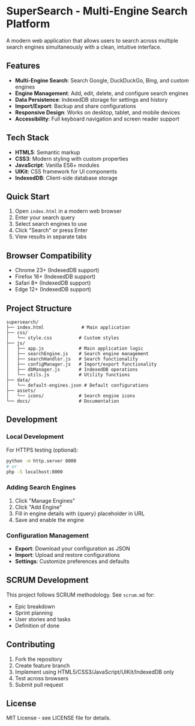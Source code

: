 # SuperSearch - Multi-Engine Search Platform

A modern web application that allows users to search across multiple search engines simultaneously with a clean, intuitive interface.

## Features

- **Multi-Engine Search**: Search Google, DuckDuckGo, Bing, and custom engines
- **Engine Management**: Add, edit, delete, and configure search engines
- **Data Persistence**: IndexedDB storage for settings and history
- **Import/Export**: Backup and share configurations
- **Responsive Design**: Works on desktop, tablet, and mobile devices
- **Accessibility**: Full keyboard navigation and screen reader support

## Tech Stack

- **HTML5**: Semantic markup
- **CSS3**: Modern styling with custom properties
- **JavaScript**: Vanilla ES6+ modules
- **UIKit**: CSS framework for UI components
- **IndexedDB**: Client-side database storage

## Quick Start

1. Open `index.html` in a modern web browser
2. Enter your search query
3. Select search engines to use
4. Click "Search" or press Enter
5. View results in separate tabs

## Browser Compatibility

- Chrome 23+ (IndexedDB support)
- Firefox 16+ (IndexedDB support) 
- Safari 8+ (IndexedDB support)
- Edge 12+ (IndexedDB support)

## Project Structure

```
supersearch/
├── index.html              # Main application
├── css/
│   └── style.css          # Custom styles
├── js/
│   ├── app.js             # Main application logic
│   ├── searchEngine.js    # Search engine management
│   ├── searchHandler.js   # Search functionality
│   ├── configManager.js   # Import/export functionality
│   ├── dbManager.js       # IndexedDB operations
│   └── utils.js           # Utility functions
├── data/
│   └── default-engines.json # Default configurations
├── assets/
│   └── icons/             # Search engine icons
└── docs/                  # Documentation
```

## Development

### Local Development
For HTTPS testing (optional):
```bash
python -m http.server 8000
# or
php -S localhost:8000
```

### Adding Search Engines
1. Click "Manage Engines" 
2. Click "Add Engine"
3. Fill in engine details with {query} placeholder in URL
4. Save and enable the engine

### Configuration Management
- **Export**: Download your configuration as JSON
- **Import**: Upload and restore configurations
- **Settings**: Customize preferences and defaults

## SCRUM Development

This project follows SCRUM methodology. See `scrum.md` for:
- Epic breakdown
- Sprint planning
- User stories and tasks
- Definition of done

## Contributing

1. Fork the repository
2. Create feature branch
3. Implement using HTML5/CSS3/JavaScript/UIKit/IndexedDB only
4. Test across browsers
5. Submit pull request

## License

MIT License - see LICENSE file for details.